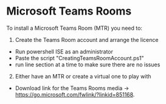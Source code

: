 # Microsoft Teams Rooms

To install a Microsoft Teams Room (MTR) you need to: 

1. Create the Teams Room account and arrange the licence

- Run powershell ISE as an administrator
- Paste the script "CreatingTeamsRoomAccount.ps1"
- run line section at a time to make sure there are no issues

2. Either have an MTR or create a virtual one to play with 

- Download link for the Teams Rooms media -> https://go.microsoft.com/fwlink/?linkid=851168.
